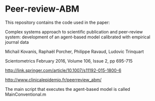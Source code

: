 # Peer-review-ABM

This repository contains the code used in the paper:


Complex systems approach to scientific publication and peer-review system: 
development of an agent-based model calibrated with empirical journal data


Michail Kovanis, Raphaël Porcher, Philippe Ravaud, Ludovic Trinquart

Scientometrics
February 2016, Volume 106, Issue 2, pp 695-715


http://link.springer.com/article/10.1007/s11192-015-1800-6

http://www.clinicalepidemio.fr/peerreview_abm/

The main script that executes the agent-based model is called MainConventional.m
